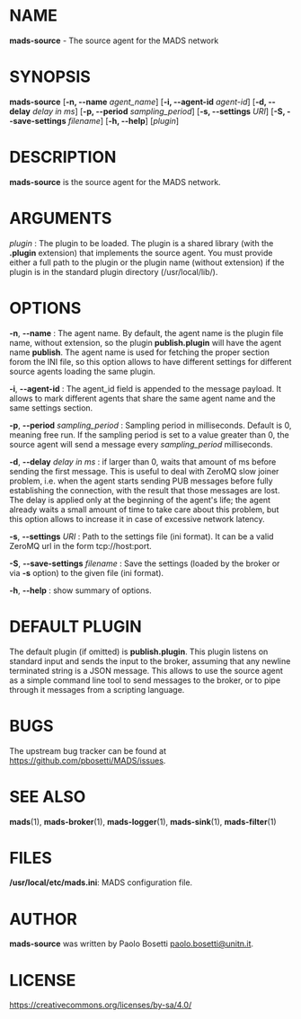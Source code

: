 
# NAME

**mads-source** - The source agent for the MADS network

# SYNOPSIS

**mads-source** 
  [**\-n, \-\-name** *agent_name*] 
  [**\-i, \-\-agent-id** *agent-id*]
  [**\-d, \-\-delay** *delay in ms*]
  [**\-p, \-\-period** *sampling_period*]
  [**\-s, \-\-settings** *URI*]
  [**\-S, \-\-save-settings** *filename*]
  [**\-h, \-\-help**]
  [*plugin*]

# DESCRIPTION

**mads-source** is the source agent for the MADS network. 

# ARGUMENTS

*plugin*
:  The plugin to be loaded. The plugin is a shared library (with the **.plugin** extension) that implements the source agent. You must provide either a full path to the plugin or the plugin name (without extension) if the plugin is in the standard plugin directory (/usr/local/lib/).

# OPTIONS

**\-n**, **\-\-name**
:  The agent name. By default, the agent name is the plugin file name, without extension, so the plugin **publish.plugin** will have the agent name **publish**. The agent name is used for fetching the proper section forom the INI file, so this option allows to have different settings for different source agents loading the same plugin.

**\-i**, **\-\-agent-id**
:  The agent_id field is appended to the message payload. It allows to mark different agents that share the same agent name and the same settings section.

**\-p**, **\-\-period** *sampling_period*
:  Sampling period in milliseconds. Default is 0, meaning free run. If the sampling period is set to a value greater than 0, the source agent will send a message every *sampling_period* milliseconds.

**\-d**, **\-\-delay** *delay in ms*
:  if larger than 0, waits that amount of ms before sending the first message. This is useful to deal with ZeroMQ slow joiner problem, i.e. when the agent starts sending PUB messages before fully establishing the connection, with the result that those messages are lost. The delay is applied only at the beginning of the agent's life; the agent already waits a small amount of time to take care about this problem, but this option allows to increase it in case of excessive network latency.

**\-s**, **\-\-settings** *URI*
:  Path to the settings file (ini format). It can be a valid ZeroMQ url in the form tcp://host:port.

**\-S**, **\-\-save-settings** *filename*
:  Save the settings (loaded by the broker or via **\-s** option) to the given file (ini format).

**\-h**, **\-\-help**
:  show summary of options.

# DEFAULT PLUGIN

The default plugin (if omitted) is **publish.plugin**. This plugin listens on standard input and sends the input to the broker, assuming that any newline terminated string is a JSON message. This allows to use the source agent as a simple command line tool to send messages to the broker, or to pipe through it messages from a scripting language.

# BUGS

The upstream bug tracker can be found at https://github.com/pbosetti/MADS/issues.

# SEE ALSO

**mads**(1), **mads-broker**(1), **mads-logger**(1), **mads-sink**(1), **mads-filter**(1)

# FILES

**/usr/local/etc/mads.ini**: MADS configuration file.

# AUTHOR

**mads-source** was written by Paolo Bosetti <paolo.bosetti@unitn.it>.

# LICENSE

https://creativecommons.org/licenses/by-sa/4.0/